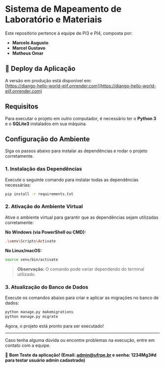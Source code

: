 # Sistema de Mapeamento de Laboratório e Materiais

Este repositório pertence à equipe de PI3 e PI4, composta por:
- **Marcelo Augusto**
- **Marcel Gustavo**
- **Matheus Omar**

## 🔗 Deploy da Aplicação
A versão em produção está disponível em:  
[https://django-hello-world-eiif.onrender.com](https://django-hello-world-eiif.onrender.com)

## Requisitos
Para executar o projeto em outro computador, é necessário ter o **Python 3** e o **SQLite3** instalados em sua máquina.

## Configuração do Ambiente
Siga os passos abaixo para instalar as dependências e rodar o projeto corretamente.

### 1. Instalação das Dependências
Execute o seguinte comando para instalar todas as dependências necessárias:
```sh
pip install -r requirements.txt
```

### 2. Ativação do Ambiente Virtual
Ative o ambiente virtual para garantir que as dependências sejam utilizadas corretamente:

**No Windows (via PowerShell ou CMD):**
```sh
.\venv\Scripts\Activate
```

**No Linux/macOS:**
```sh
source venv/bin/activate
```

> **Observação:** O comando pode variar dependendo do terminal utilizado.

### 3. Atualização do Banco de Dados
Execute os comandos abaixo para criar e aplicar as migrações no banco de dados:
```sh
python manage.py makemigrations
python manage.py migrate
```

Agora, o projeto está pronto para ser executado!

---

Caso tenha alguma dúvida ou encontre problemas na execução, entre em contato com a equipe.

🚀 **Bom Teste da aplicação! (Email: admin@ufrpe.br e senha: 1234Mg3#d para testar usuário admin cadastrado)**
